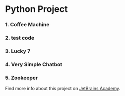 # Python Project
### 1. Coffee Machine
### 2. test code
### 3. Lucky 7
### 4. Very Simple Chatbot
### 5. Zookeeper

Find more info about this project on [JetBrains Academy](https://www.jetbrains.com/academy/).
